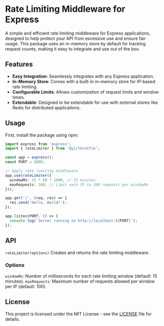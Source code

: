 # Rate Limiting Middleware for Express

A simple and efficient rate limiting middleware for Express applications, designed to help protect your API from excessive use and ensure fair usage. This package uses an in-memory store by default for tracking request counts, making it easy to integrate and use out of the box.

## Features

- **Easy Integration**: Seamlessly integrates with any Express application.
- **In-Memory Store**: Comes with a built-in in-memory store for IP-based rate limiting.
- **Configurable Limits**: Allows customization of request limits and window times.
- **Extendable**: Designed to be extendable for use with external stores like Redis for distributed applications.

## Usage

First, install the package using npm:

```typescript
import express from 'express';
import { rateLimiter } from '@yi/throttle';

const app = express();
const PORT = 3000;

// Apply rate limiting middleware
app.use(rateLimiter({
  windowMs: 15 * 60 * 1000, // 15 minutes
  maxRequests: 100, // Limit each IP to 100 requests per windowMs
}));

app.get('/', (req, res) => {
  res.send('Hello, World!');
});

app.listen(PORT, () => {
  console.log(`Server running on http://localhost:${PORT}`);
});
```

## API

`rateLimiter(options)`
Creates and returns the rate limiting middleware.

### Options

`windowMs`: Number of milliseconds for each rate limiting window (default: 15 minutes).
`maxRequests`: Maximum number of requests allowed per window per IP (default: 100).

## License

This project is licensed under the MIT License - see the [LICENSE](LICENCE) file for details.
